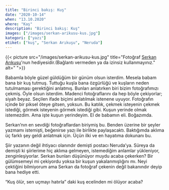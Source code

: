 ```yaml
---
title: "Birinci bakış: Kuş"
date: "2020-10-14"
when: "13.10.2020"
where: "Kaş"
description: "Birinci bakış: Kuş"
images: ["/images/serkan-arikusu-kus.jpg"]
kategori: ["yazı"]
etiket: ["kuş", "Serkan Arıkuşu", "Neruda"]
---
```


{{< picture src="/images/serkan-arikusu-kus.jpg" title="Fotoğraf [Serkan Arıkuşu](https://www.instagram.com/arikusu)'nun hediyesidir.(Bağlantı vermeden ya da izinsiz kullanmayınız." alt=" ">}}

Babamla böyle güzel güldüğüm bir günüm olsun isterdim. Mesela babam bana bir kuş tutmuş. Tuttuğu kuşla bana özgürlüğü ve kuşların neden tutulmaması gerektiğini anlatmış. Bunları anlatırken biri bizim fotoğrafımızı çekmiş. Öyle olsun isterdim. Madenci fotoğraflarını da hep böyle çekiyorlar; siyah beyaz. Seçilen ifade biçimi anlatılmak istenene uyuyor. Fotoğrafın içinde bir piksel öteye gitsen, yoksun. Bu katılık, çekmek isteyenin çekmek istediği, görmek isteyenin görmek istediği gibi. Kuşun yerinde olmak istemezdim. Ama işte kuşun yerindeyim. El de babamın eli. Boğazımda.

<!--more-->

Serkan’nın en sevdiği fotoğraflardan biriymiş bu. Benden üzerine bir şeyler yazmamı istemişti, beğenirse yazı ile birlikte paylaşacaktı. Baktığımda aklıma üç farklı şey geldi anlatmak için. Üçün ilki ve en hayatıma dokunanı bu.

Şiir yazanın değil ihtiyacı olanındır demişti postacı Neruda’ya. Süreya da demişti ki şiirlerime hiç aklıma gelmeyen, istemediğim anlamlar yükleniyor, zenginleşiyorlar. Serkan bunları düşünüyor muydu acaba çekerken? Bir gülümsemeyi mi çekiyordu yoksa bir kuşun yakalanmışlığını mı. Neyi çektiğini bilmiyorum ama Serkan da fotoğraf çekenin değil bakanındır deyip bana hediye etti.

“Kuş ölür, sen uçmayı hatırla” daki kuş ecelinden mi ölüyor acaba?
